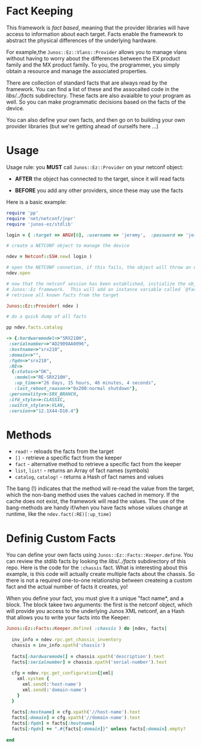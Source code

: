 # Fact Keeping

This framework is *fact based*, meaning that the provider libraries will have access to information about each
target.  Facts enable the framework to abstract the physical differences of the underlying hardware.  

For example,the `Junos::Ez::Vlans::Provider` allows you to manage vlans without having to worry about the differences between the EX product family and the MX product family.  To you, the programmer, you simply obtain a resource and manage the associated properties.

There are collection of standard facts that are always read by the framework.  You can find a list of these and the assocaited code in the *libs/../facts* subdirectory.  These facts are also avaialble to your program as well.  So you can make programmatic decisions based on the facts of the device.

You can also define your own facts, and then go on to building your own provider libraries (but we're getting ahead of ourselfs here ...)

# Usage

Usage rule: you **MUST** call `Junos::Ez::Provider` on your netconf object:

  - **AFTER** the object has connected to the target, since it will read facts

  - **BEFORE** you add any other providers, since these may use the facts
  
Here is a basic example:

```ruby
require 'pp'
require 'net/netconf/jnpr'
require 'junos-ez/stdlib'

login = { :target => ARGV[0], :username => 'jeremy',  :password => 'jeremy1',  }

# create a NETCONF object to manage the device

ndev = Netconf::SSH.new( login )

# open the NETCONF connetion, if this fails, the object will throw an exception
ndev.open

# now that the netconf session has been established, initialize the object for the
# Junos::Ez framework.  This will add an instance variable called `@facts` and
# retrieve all known facts from the target

Junos::Ez::Provider( ndev )

# do a quick dump of all facts

pp ndev.facts.catalog

-> {:hardwaremodel=>"SRX210H",
 :serialnumber=>"AD2909AA0096",
 :hostname=>"srx210",
 :domain=>"",
 :fqdn=>"srx210",
 :RE=>
  {:status=>"OK",
   :model=>"RE-SRX210H",
   :up_time=>"26 days, 15 hours, 46 minutes, 4 seconds",
   :last_reboot_reason=>"0x200:normal shutdown"},
 :personality=>:SRX_BRANCH,
 :ifd_style=>:CLASSIC,
 :switch_style=>:VLAN,
 :version=>"12.1X44-D10.4"}
```

# Methods
  
  - `read!` - reloads the facts from the target
  - `[]` - retrieve a specific fact from the keeper
  - `fact` - alternative method to retrieve a specific fact from the keeper
  - `list`, `list!` - returns an Array of fact names (symbols)
  - `catalog`, `catalog!` - returns a Hash of fact names and values
  
The bang (!) indicates that the method will re-read the value from the target, which the non-bang method uses the values cached in memory.  If the cache does not exist, the framework will read the values. The use of the bang-methods are handy if/when you have facts whose values change at runtime, like the `ndev.fact(:RE)[:up_time]`

# Definig Custom Facts

You can define your own facts using `Junos::Ez::Facts::Keeper.define`.  You can review the stdlib facts by looking the *libs/../facts* subdirectory of this repo.  Here is the code for the `:chassis` fact.  What is interesting about this example, is this code will actually create multiple facts about the chassis.  So there is not a required one-to-one relationship between createing a custom fact and the actual number of facts it creates, yo!

When you define your fact, you must give it a unique "fact name*, and a block.  The block takee two arguments: the first is the netconf object, which will provide you access to the underlying Junos XML netconf, an a Hash that allows you to write your facts into the Keeper:

```ruby
Junos::Ez::Facts::Keeper.define( :chassis ) do |ndev, facts|
  
  inv_info = ndev.rpc.get_chassis_inventory
  chassis = inv_info.xpath('chassis')
  
  facts[:hardwaremodel] = chassis.xpath('description').text
  facts[:serialnumber] = chassis.xpath('serial-number').text           
  
  cfg = ndev.rpc.get_configuration{|xml|
    xml.system {
      xml.send(:'host-name')
      xml.send(:'domain-name')
    }
  }
  
  facts[:hostname] = cfg.xpath('//host-name').text
  facts[:domain] = cfg.xpath('//domain-name').text
  facts[:fqdn] = facts[:hostname]
  facts[:fqdn] += ".#{facts[:domain]}" unless facts[:domain].empty?
  
end
```






